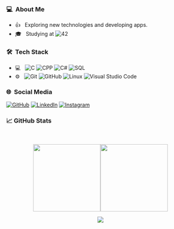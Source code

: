<h3> 💻 &nbsp;About Me </h3>

- 👍 &nbsp; Exploring new technologies and developing apps.
- 🎓 &nbsp; Studying at ![42](https://img.shields.io/badge/-Ecole-111111?style=flat&logo=42)

<h3> 🛠 &nbsp;Tech Stack</h3>

- 💻 &nbsp;
  ![C](https://img.shields.io/badge/-C-111111?style=flat&logo=c)
  ![CPP](https://img.shields.io/badge/-C++-111111?style=flat&logo=cplusplus)
  ![C#](https://img.shields.io/badge/-CSharp-111111?style=flat&logo=C%20Sharp)
  ![SQL](https://img.shields.io/badge/-MSSQL-111111?style=flat&logo=sql)
- ⚙️ &nbsp;
  ![Git](https://img.shields.io/badge/-Git-111111?style=flat&logo=git)
  ![GitHub](https://img.shields.io/badge/-GitHub-111111?style=flat&logo=github)
  ![Linux](https://img.shields.io/badge/-Linux-111111?style=flat&logo=linux&logoColor=ffffff)
  ![Visual Studio Code](https://img.shields.io/badge/-Visual%20Studio%20Code-111111?style=flat&logo=visual-studio-code&logoColor=007ACC)

<h3> 🌐 &nbsp;Social Media</h3>

[![GitHub](Icons/github.png)](https://github.com/erdem149)
[![LinkedIn](Icons/linkedin.png)](https://www.linkedin.com/in/erdem-yilmaz-6203b5224/)
[![Instagram](Icons/instagram.png)](https://www.instagram.com/erdem.yilmaz74/)
  
<h3>
&#x1f4c8; GitHub Stats 
</h3>
<br>
<p align="center">
<a href="https://github.com/erdem149"><img height="180em" src="https://github-readme-stats.vercel.app/api?username=erdem149&show_icons=true&theme=tokyonight&bg_color=0e1116" /><img height="180em" src="https://github-readme-stats-eight-theta.vercel.app/api/top-langs/?username=erdem149&theme=tokyonight&layout=compact&bg_color=0e1116" />
</p>
<p align="center">
    <a alt="Penguinlay's GitHub Profile Trophies" href="https://github.com/Penguinlay" rel="noreferrer" target="_blank">
        <img src="https://github-profile-trophy.vercel.app/?username=erdem149&theme=darkhub&column=-1">
    </a>
</p>
